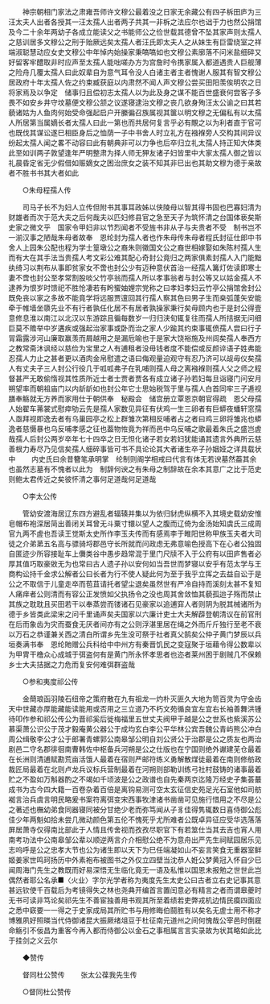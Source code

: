 <!-- { "loadSidebar": true } -->
　　神宗朝相门家法之肃雍吾师许文穆公最着没之日家无余藏公有四子柝田庐为三汪太夫人出者各授其一汪太孺人出者两子共其一非柝之法应尔也诎于力也然公捐馆及今二十余年两幼子各成立能读父之书能师公之俭世载其德曾不坠其家声则太孺人之慈训居多文穆公之刑于贻厥远矣太孺人者汪氏即太夫人之从妹生有巨雷绕室之祥端淑聪慧动应女史文穆公中年悼内始操家秉嗃嗃如也文穆公素廓落不问米盐细碎又好留客牢醴取非时应声至太孺人能咄嗟办方为宫詹时令携家属入都道遇贵人巨舰薄之险舟几覆太孺人曰此奴辈自为意气耳令没人白诸主者主者愧谢人服其有智文穆公居政府十年太孺人佐之约束臧获庭以内肃然不闻人声文穆公尝买田阳羡俟明农之日将家焉及以争定　储事归且偿初志太孺人以为此及身之谋不能百世盛衰何尝客子多畏不如安乡井守坟墓便文穆公颔之议遂寝逮治文穆之丧几欲身殉汪太公谕之曰其若藐诸姑为人鱼肉何始受命强起启户开縢徧召族属视其箧以明文穆之无偏私有以太孺人所居第当属嫡长者太孺人曰此一第也而共居何复言乎必有覸之以为利者直于官可也既伐其谋讼遂巳相臣身后之恤荫一子中书舍人时立礼方在襁褓旁人交构其间异议纷起太孺人闻之畧不动容曰此有朝典非可以力争也后卒归立礼太孺人持正知大体类此至如训两子敦望逢年严明整肃为择人师无狎友诸子妇皆里中大家太孺人御之皆以礼晨昏定省无少假借如赈嫡女之困治庶女之装不知其非巳出也其助文穆为德于亲故者不胜书书其大者如此 

　　○朱母程孺人传 

　　司马子长不为妇人立传但附书其事耳政姊以侠陵母以智其得书固也巴寡妇清为财雄者而次于范大夫之后何哉夫以匹妇修县官之急至天子为筑怀清之台国体亵矣斯史家之微文乎　国家令甲妇非以节烈闻者不受旌书非从子与夫贵者不受　制书岂不一湔汉事之陋哉朱母者故奉　恩纶封为孺人者也作朱母传朱母者程氏封征仕郎中书舍人上园朱公配也程为学士篁墩公之裔朱则徽国文公之裔世相嫁娶如朱陈村孺人生而有大在其手法当贵孺人考文彩公难其配心奇封公竟归之两家俱素封孺人入门能黜纨绮习以荆布从事即贫家女不啻也封公少有迈种意伏首治一经孺人篝灯佐读即寒士妻不啻也封公至孝常割股啖父竹亭翁而孺人所以孝事翁者与封公等又以姑金孺人不逮养为恨岁时馈祀不胜怆凄若有盻蠁妯娌宗党称之曰孝妇孝妇云竹亭公捐馆舍封公既免丧以家之多故不能竟学将远服贾邅回其行孺人察其色曰男子生而桒弧蓬矢安能牵于帷墙坐隳先业不有行者孰任化居不有居者孰操家秉行矣毋顾内也于是封公得壹意修息淮以南江以北汉以东游踪且徧每数岁一归归浃旬辄复往而孺人所拮据无问细巨莫不赡举中岁遘疾或强起治家事或卧而治之家人少踰其约束事辄偾孺人尝曰行子冐霜露涉河山廉取赢羡而屑越用之是漏卮喻也于是家大饶裕施及州闾矣孺人奉西方之教常斋沐讽经以慈俭为宝里之人有逋租者没毋钱者度不能偿或反颜谇语子姓弗能忍孺人力止之甚者更以酒肉金帛慰遣之语曰侮观量迫观守有忍乃济可以觇毋仪矣孺人有丈夫子三人封公行役几于呱呱弗子在乳哺则孺人母之离襁褓则孺人父之师之程督甚严无敢偷惰视其性质所近士者士贾者贾各有成立诸子孙若妇每旦诣寝门问安月朔望率而朝祖庙门以内龂龂如也封公年它士思始税驾于里与孺人白首同牢三子逓视膳奉觞就无方养而家用仕于朝供奉　秘殿会　储宫册立覃恩京朝官得疏　恩父母孺人始翟车茀裳式慰瘁劬云先是孺人家数见异征有伏鸡一生三卵者有巨蟒夜蟠轩窓孺人亟拜视即逸去者有乌巢园亭之松上群雏次第相反哺者占之者曰鸡三卵将雏兆也蟒逸者慈慑暴也乌反哺孝感之征也葢物恠竟为祥而邑中乌反哺之歌最着朱氏之盛岂虗哉孺人后封公两岁卒年七十四卒之日无怛化诸子若女若妇犹能诵其遗言外典所云慈善根力寿尽乃见信矣孺人细碎事皆可书不具论论其大者诸生卒子孙姻娅之详具载状中 
　　内史氏曰余昔簪笔承明掌　纶制则阁学相戒曰代言有体无若谀墓然葢其余也虽然志墓有不愧者以此为　制辞何谀之有朱母之制辞故在余本其意广之比于范史则鲍太君传近之矣彼怀清之事何足道哉何足道哉 

　　○李太公传 

　　管幼安渡海居辽东四方避乱者辐辏并集以为依归豺虎纵横不入其境史载幼安惟皂帽布袍深居简出善闭关耳曾无斗粟寸镮以望人之腹而辽倚为金汤始知虞氏三成周官九两不虗也吾读王觉斯太史所作李玉夫传而有感焉李于睢阳世称甲族玉夫者大司徒之介弟苐五名高与骠骑埒郡邑守长所就而问政虑无弗意喻色授高下在心者公独固自匿迹少所容接耻车上儛类谷中愚步趋常混于里门尺牍不入于公府有以田庐售者必厚其值巧取豪敓无为也常曰古人遗子孙以安何如当吾世而梦寝以安乎有范太学与王商构讼持千金求公解者公曰长者为行不使人疑此何为至于我乎立挥之去益自讼于是公之不取信于儿童走卒而苞苴请托者望尘退矣虽然世有严冷自持而溪刻太甚不复知人痛痒者公则清而有容公正发愤如父执扬令之没也周其舍敛恤其藐孤迨子殇而禁止其族之耽耽且买田若干以奉蒸尝而镂诸石见豪家以追逋穽人者则阴为脱其械诸所为德于乡皆类此梁宋之问千里诵声矣夫国家以六廉计吏士大夫解薜登朝清议在前官刑在后而象齿为灾而蚕食无厌者间亦有之公则浮湛里居在绳之外而斤斤独行至老不衰以万石之恭谨兼关西之清白所谓乡先生没可祭于社者真父鹄矣公仲子黄门梦辰以兵垣奏满书奉　恩纶貤赠公兵科给中中州方有秦晋饥民之变寇聚于垣藉令得公数辈以为甲冑干橹众心成城于弭盗何有是黄门所永怀孝思者也迩者莱州困于剧贼几不保赖乡士大夫拮据之力危而复安何难弭群盗哉 

　　○参和夷度祁公传 

　　金蕳琅函羽陵石纽帝之策府散在九有祖龙一灼朴灭匪久大地为笥百灵为守金齿天中世藏亦厚能藏能读能用或否用之三立道乃不朽文苑循良宜左宜右长袖善舞洪锺待叩作参和祁公传公为晋祁奚后徙梅福里五世丈夫阀甲于越是公之世系也紫溪苏公慕渠萧公识公于茂才毅庵黄公器公于成均玄白李公平华林公宾吾魏公青屿熊公冲白周公缉敬李公才公于郎署青螺郭公南皋邹公明自刘公贤公于治郡是公之质友也两治剧邑二守名郡徘徊南曹韩佐中枢备兵河朔是公之仕版也在宁国则绝外谳建芜仓最着在长洲则清逋赋勘荒亩活饿人最着在宿则严邮符练义勇解散煤徒最着在南则修舫政裁匠局最着在北则卢龙兵议标兵营制最着在河朔则部勒训练弓社村鼓铸的诸事最着贮之不盈如万斛器酌之不竭如千顷波是公之政谱也自先秦两京迄隆万经史子集荟蕞成书为古今四大籍一百卷杂着百倍是离钩易测可空太玄征信史苑足光石室他如司舫袽言治兵虞言明民略爰书案符离弭变宋西事牧津诸书凿凿可见施行惜用之不尽是公之著述也橅幼弟食同器寝同被分甘绝少老而弥笃闻从子豸佳得隽辄数日喜侍御公彪佳少年两魁如拾未尝几微动颜色第五伦不愧死乎尤所难者公既卓异征应受华选落落屏居萧寺仅得南比部此于人情且传舍视而孜孜尽职官下有若筮仕当其去吉也宵人用南考功法中公南皋邹公辈以顺逆两言介介相慰公绝不为意舟出严先生祠赋园居乐见志呜呼是公之忠孝大节也公为诸生即以天下为巳任端凝如山不妄言笑食无重器室鲜姬姜家世鸣珂扬历中外素袍布被图书之外仅立四壁当沈恭人姙公梦黄冠入怀自少巳闻周海门先生之教既而好易深悟无生临化竟无一语及私惟以国恩未报勉之世世此岂偶然者耶公名承■〈火业〉字尔光学者称为夷度先生太史公曰古者立右史记事其意甚远钦使千百载后为考镜得失之林也尧典开编首言置闰意必有精言之者而谓皋夔时无书可读非笃论矣祁先生不善宦独善用书观其所至着绩若吏弊戎机边情民瘼四面应之悉中窽要一一得之于史家成局其所贮书与用修晦伯鬪胜有以矣名无虗士用不称才博雅夙好照暎当代侍御诸昆大振厥绪俎豆于杜征南元道州之间何愧哉公宰邑时倒屣命觞引不佞昌为重客今再入都而侍御公以金石之事相属言言实录故为状其略如此比于挂剑之义云尔 

　　◆赞传 

　　督同杜公赞传 
　　张太公葆我先生传 

　　○督同杜公赞传 

